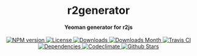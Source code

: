 <h1 align="center">r2generator</h1>

<div align="center">
  <strong>Yeoman generator for r2js</strong>
</div>

<br />

<div align="center">
  <!-- NPM version -->
  <a href="https://npmjs.org/package/generator-r2" target="_blank">
    <img src="https://img.shields.io/npm/v/generator-r2.svg" alt="NPM version" />
  </a>
  <!-- License -->
  <a href="https://npmjs.org/package/generator-r2" target="_blank">
    <img src="https://img.shields.io/npm/l/generator-r2.svg" alt="License" />
  </a>
  <!-- Downloads -->
  <a href="https://npmjs.org/package/generator-r2" target="_blank">
    <img src="https://img.shields.io/npm/dt/generator-r2.svg" alt="Downloads" />
  </a>
  <!-- Downloads Month -->
  <a href="https://npmjs.org/package/generator-r2" target="_blank">
    <img src="https://img.shields.io/npm/dm/generator-r2.svg" alt="Downloads Month" />
  </a>
  <!-- Travis CI -->
  <a href="https://travis-ci.org/r2js/r2generator" target="_blank">
    <img src="https://img.shields.io/travis/r2js/r2generator.svg" alt="Travis CI" />
  </a>
  <!-- Dependencies -->
  <a href="https://david-dm.org/r2js/r2generator" target="_blank">
    <img src="https://img.shields.io/david/r2js/r2generator.svg" alt="Dependencies" />
  </a>
  <!-- Codeclimate -->
  <a href="https://codeclimate.com/github/r2js/r2generator" target="_blank">
    <img src="https://img.shields.io/codeclimate/github/r2js/r2generator.svg" alt="Codeclimate" />
  </a>
  <!-- Github Stars -->
  <a href="https://github.com/r2js/r2generator" target="_blank">
    <img src="https://img.shields.io/github/stars/r2js/r2generator.svg?label=%E2%98%85" alt="Github Stars" />
  </a>
</div>

<br />
